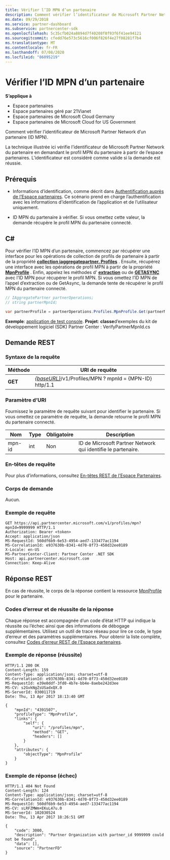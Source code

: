 ```yaml
---
title: Vérifier l’ID MPN d’un partenaire
description: Comment vérifier l’identificateur de Microsoft Partner Network d’un partenaire (ID MPN). La technique illustrée ici vérifie l’identificateur de Microsoft Partner Network du partenaire en demandant le profil MPN du partenaire à partir de l’espace partenaires.
ms.date: 09/29/2018
ms.service: partner-dashboard
ms.subservice: partnercenter-sdk
ms.openlocfilehash: 5c35cfb024a8894d7f40208f8f93f6f41ee94121
ms.sourcegitcommit: cfedd76e573c5616cf006f826f4e27f08281f7b4
ms.translationtype: MT
ms.contentlocale: fr-FR
ms.lasthandoff: 07/08/2020
ms.locfileid: "86095219"
---
```

# <a name="verify-a-partner-mpn-id"></a>Vérifier l’ID MPN d’un partenaire

**S’applique à**

- Espace partenaires
- Espace partenaires géré par 21Vianet
- Espace partenaires de Microsoft Cloud Germany
- Espace partenaires de Microsoft Cloud for US Government

Comment vérifier l’identificateur de Microsoft Partner Network d’un partenaire (ID MPN).

La technique illustrée ici vérifie l’identificateur de Microsoft Partner Network du partenaire en demandant le profil MPN du partenaire à partir de l’espace partenaires. L’identificateur est considéré comme valide si la demande est réussie.

## <a name="prerequisites"></a>Prérequis

- Informations d’identification, comme décrit dans [Authentification auprès de l’Espace partenaires](partner-center-authentication.md). Ce scénario prend en charge l’authentification avec les informations d’identification de l’application et de l’utilisateur uniquement.

- ID MPN du partenaire à vérifier. Si vous omettez cette valeur, la demande récupère le profil MPN du partenaire connecté.

## <a name="c"></a>C\#

Pour vérifier l’ID MPN d’un partenaire, commencez par récupérer une interface pour les opérations de collection de profils de partenaire à partir de la propriété [**collection iaggregatepartner. Profiles**](https://docs.microsoft.com/dotnet/api/microsoft.store.partnercenter.ipartner.profiles) . Ensuite, récupérez une interface avec les opérations de profil MPN à partir de la propriété [**MpnProfile**](https://docs.microsoft.com/dotnet/api/microsoft.store.partnercenter.profiles.ipartnerprofilecollection.mpnprofile) . Enfin, appelez les méthodes d' [**extraction**](https://docs.microsoft.com/dotnet/api/microsoft.store.partnercenter.profiles.impnprofile.get) ou de [**GETASYNC**](https://docs.microsoft.com/dotnet/api/microsoft.store.partnercenter.profiles.impnprofile.getasync) avec l’ID MPN pour récupérer le profil MPN. Si vous omettez l’ID MPN de l’appel d’extraction ou de GetAsync, la demande tente de récupérer le profil MPN du partenaire connecté.

``` csharp
// IAggregatePartner partnerOperations;
// string partnerMpnId;

var partnerProfile = partnerOperations.Profiles.MpnProfile.Get(partnerMpnId);
```

**Exemple**: [application de test console](console-test-app.md). **Projet**: **classe**d’exemples du kit de développement logiciel (SDK) Partner Center : VerifyPartnerMpnId.cs

## <a name="rest-request"></a>Demande REST

### <a name="request-syntax"></a>Syntaxe de la requête

| Méthode  | URI de requête                                                                         |
|---------|-------------------------------------------------------------------------------------|
| **GET** | [*{baseURL}*](partner-center-rest-urls.md)/v1/Profiles/MPN ? mpnId = {MPN-ID} http/1.1 |

### <a name="uri-parameter"></a>Paramètre d’URI

Fournissez le paramètre de requête suivant pour identifier le partenaire. Si vous omettez ce paramètre de requête, la demande retourne le profil MPN du partenaire connecté.

| Nom   | Type | Obligatoire | Description                                                 |
|--------|------|----------|-------------------------------------------------------------|
| mpn-id | int  | Non       | ID de Microsoft Partner Network qui identifie le partenaire. |

### <a name="request-headers"></a>En-têtes de requête

Pour plus d’informations, consultez [En-têtes REST de l’Espace Partenaires](headers.md).

### <a name="request-body"></a>Corps de demande

Aucun.

### <a name="request-example"></a>Exemple de requête

```http
GET https://api.partnercenter.microsoft.com/v1/profiles/mpn?mpnId=9999999 HTTP/1.1
Authorization: Bearer <token>
Accept: application/json
MS-RequestId: 560df6b9-6e53-4954-aed7-133477ac1194
MS-CorrelationId: e937630b-8341-4d70-8f73-450d32ee0189
X-Locale: en-US
MS-PartnerCenter-Client: Partner Center .NET SDK
Host: api.partnercenter.microsoft.com
Connection: Keep-Alive
```

## <a name="rest-response"></a>Réponse REST

En cas de réussite, le corps de la réponse contient la ressource [MpnProfile](profile-resources.md#mpnprofile) pour le partenaire.

### <a name="response-success-and-error-codes"></a>Codes d’erreur et de réussite de la réponse

Chaque réponse est accompagnée d’un code d’état HTTP qui indique la réussite ou l’échec ainsi que des informations de débogage supplémentaires. Utilisez un outil de trace réseau pour lire ce code, le type d’erreur et des paramètres supplémentaires. Pour obtenir la liste complète, consultez [Codes d’erreur REST de l’Espace partenaires](error-codes.md).

### <a name="response-example-success"></a>Exemple de réponse (réussite)

```http
HTTP/1.1 200 OK
Content-Length: 159
Content-Type: application/json; charset=utf-8
MS-CorrelationId: e937630b-8341-4d70-8f73-450d32ee0189
MS-RequestId: e39e0ddf-3fd0-4b7e-bb4e-8aebe242d3ee
MS-CV: s2GvkNgZsUSadxQX.0
MS-ServerId: 030011719
Date: Thu, 13 Apr 2017 18:13:40 GMT

{
    "mpnId": "4391507",
    "profileType": "MpnProfile",
    "links": {
        "self": {
            "uri": "/profiles/mpn",
            "method": "GET",
            "headers": []
        }
    },
    "attributes": {
        "objectType": "MpnProfile"
    }
}
```

### <a name="response-example-failure"></a>Exemple de réponse (échec)

```http
HTTP/1.1 404 Not Found
Content-Length: 124
Content-Type: application/json; charset=utf-8
MS-CorrelationId: e937630b-8341-4d70-8f73-450d32ee0189
MS-RequestId: 560df6b9-6e53-4954-aed7-133477ac1194
MS-CV: sLRFZMWm+EKuL47u.0
MS-ServerId: 102030524
Date: Thu, 13 Apr 2017 18:26:51 GMT

{
    "code": 3000,
    "description": "Partner Organization with partner_id 9999999 could not be found",
    "data": [],
    "source": "PartnerFD"
}
```
